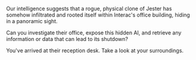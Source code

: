 Our intelligence suggests that a rogue, physical clone of Jester has somehow infiltrated and rooted itself within Interac's office building, hiding in a panoramic sight.

Can you investigate their office, expose this hidden AI, and retrieve any information or data that can lead to its shutdown?

You've arrived at their reception desk. Take a look at your surroundings.
